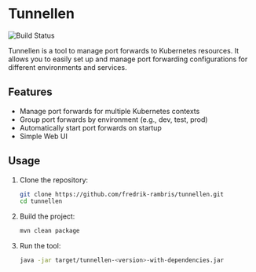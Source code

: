 # Tunnellen

![Build Status](https://github.com/fredrik-rambris/tunnellen/actions/workflows/java-ci.yml/badge.svg)

Tunnellen is a tool to manage port forwards to Kubernetes resources. It allows you to easily set up and manage port forwarding configurations for different environments and services.

## Features

- Manage port forwards for multiple Kubernetes contexts
- Group port forwards by environment (e.g., dev, test, prod)
- Automatically start port forwards on startup
- Simple Web UI

## Usage

1. Clone the repository:
    ```sh
    git clone https://github.com/fredrik-rambris/tunnellen.git
    cd tunnellen
    ```

2. Build the project:
    ```sh
    mvn clean package
    ```

3. Run the tool:
    ```sh
    java -jar target/tunnellen-<version>-with-dependencies.jar
    ```
